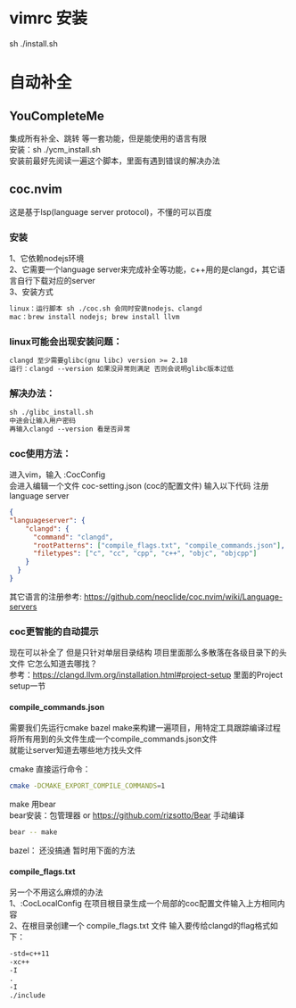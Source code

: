 # vimrc 安装
sh ./install.sh

# 自动补全
## YouCompleteMe
集成所有补全、跳转 等一套功能，但是能使用的语言有限  
安装：sh ./ycm_install.sh  
安装前最好先阅读一遍这个脚本，里面有遇到错误的解决办法  

## coc.nvim
这是基于lsp(language server protocol)，不懂的可以百度
### 安装
1、它依赖nodejs环境  
2、它需要一个language server来完成补全等功能，c++用的是clangd，其它语言自行下载对应的server  
3、安装方式   
```txt
linux：运行脚本 sh ./coc.sh 会同时安装nodejs、clangd
mac：brew install nodejs; brew install llvm
```

### linux可能会出现安装问题：
```txt
clangd 至少需要glibc(gnu libc) version >= 2.18
运行：clangd --version 如果没异常则满足 否则会说明glibc版本过低
```
### 解决办法：
```txt
sh ./glibc_install.sh   
中途会让输入用户密码
再输入clangd --version 看是否异常
```

### coc使用方法：
进入vim，输入 :CocConfig  
会进入编辑一个文件 coc-setting.json (coc的配置文件) 输入以下代码 注册language server  
```json
{
"languageserver": {
    "clangd": {
      "command": "clangd",
      "rootPatterns": ["compile_flags.txt", "compile_commands.json"],
      "filetypes": ["c", "cc", "cpp", "c++", "objc", "objcpp"]
    }
  }
}
```

其它语言的注册参考: https://github.com/neoclide/coc.nvim/wiki/Language-servers

### coc更智能的自动提示

现在可以补全了 但是只针对单层目录结构  项目里面那么多散落在各级目录下的头文件 它怎么知道去哪找？  
参考：https://clangd.llvm.org/installation.html#project-setup  里面的Project setup一节  

#### compile_commands.json
需要我们先运行cmake bazel make来构建一遍项目，用特定工具跟踪编译过程 将所有用到的头文件生成一个compile_commands.json文件  
就能让server知道去哪些地方找头文件  

cmake 直接运行命令：
```bash
cmake -DCMAKE_EXPORT_COMPILE_COMMANDS=1
```

make 用bear  
bear安装：包管理器 or https://github.com/rizsotto/Bear 手动编译  
```bash
bear -- make 
```

bazel： 
还没搞通 暂时用下面的方法 

#### compile_flags.txt
另一个不用这么麻烦的办法  
1、:CocLocalConfig 在项目根目录生成一个局部的coc配置文件输入上方相同内容  
2、在根目录创建一个 compile_flags.txt 文件 输入要传给clangd的flag格式如下：  
```txt
-std=c++11
-xc++
-I
.
-I
./include
```
